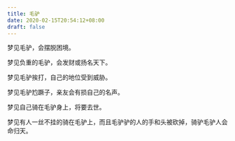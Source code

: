 ```yaml
---
title: 毛驴
date: 2020-02-15T20:54:12+08:00
draft: false
---
```


梦见毛驴，会摆脱困境。

梦见负重的毛驴，会发财或扬名天下。

梦见毛驴挨打，自己的地位受到威胁。

梦见毛驴尥蹶子，亲友会有损自己的名声。

梦见自己骑在毛驴身上，将要去世。

梦见有人一丝不挂的骑在毛驴上，而且毛驴驴的人的手和头被砍掉，骑驴毛驴人会命归天。

